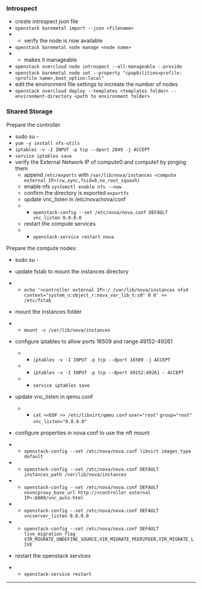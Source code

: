 ### Introspect
- create introspect json file
- `openstack baremetal import --json <filename>`
- - verify the node is now available
- `openstack baremetal node manage <node name>`
- - makes it manageable
- `openstack overcloud node introspect --all-manageable --provide`
- `openstack baremetal node set --property "cpapbilities=profile:<profile name>,boot_option:local"`
- edit the environment file settings to increate the number of nodes
- `openstack overcloud deploy --templates <templates folder> --environment-directory <path to environment folder>`

 
### Shared Storage
Prepare the controller
 - sudo su -
 - `yum -y install nfs-utils`
 - `iptables -v -I INPUT -p tcp --dport 2049 -j ACCEPT`
 - `service iptables save`
 - verify the External Network IP of compute0 and compute1 by pinging them
     - append `/etc/exports` with `/var/lib/nova/instances <compute external IP>(rw,sync,fsid=0,no_root_squash)`
     - enable nfs `systemctl enable nfs --now`
     - confirm the directory is exported `exportfs`
     - update vnc_listen in /etc/nova/nova/conf
     - - `openstack-config --set /etc/nova/nova.conf DEFAULT vnc_listen 0.0.0.0`
     - restart the compute services
     - - `openstack-service restart nova`

Prepare the compute nodes:
 - sudo su -
 - update fstab to mount the instances directory
 - - `echo '<controller external IP>:/ /var/lib/nova/instances nfs4 context="system_u:object_r:nova_var_lib_t:s0" 0 0' >> /etc/fstab`
 - mount the instances folder
 - - `mount -v /var/lib/nova/instances`
 - configure iptables to allow ports 16509 and range 49152-49261
     - - `iptables -v -I INPUT -p tcp --dport 16509 -j ACCEPT`
     - - `iptables -v -I INPUT -p tcp --dport 49152:49261 - ACCEPT`
     - - `service iptables save`
 - update vnc_listen in qemu.conf
     - -  ```cat <<EOF >> /etc/libvirt/qemu.conf```
          ```user="root"```
          ```group="root"```
          ```vnc_listen="0.0.0.0"```

 - configure properties in nova.conf to use the nft mount
 - - `openstack-config --set /etc/nova/nova.conf libvirt images_type default`
 - - `openstack-config --set /etc/nova/nova.conf DEFAULT instances_path /var/lib/nova/instances`
 - - `openstack-config --set /etc/nova/nova.conf DEFAULT novncproxy_base_url http://<controller external IP>:6080/vnc_auto.html`
 - - `openstack-config --set /etc/nova/nova.conf DEFAULT vncserver_listen 0.0.0.0`
 - - `openstack-config --set /etc/nova/nova.conf DEFAULT live_migration_flag VIR_MIGRATE_UNDEFINE_SOURCE,VIR_MIGRATE_PEER2PEER,VIR_MIGRATE_LIVE`
 - restart the openstack services
 - - `openstack-service restart`
     



 --------------------------
